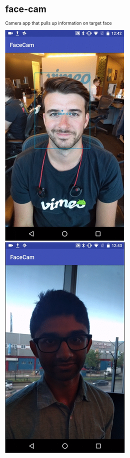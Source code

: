 # face-cam
Camera app that pulls up information on target face

![Alt Text](https://github.com/harish-veeramani/face-cam/blob/master/face1.gif)
![Alt Text](https://github.com/harish-veeramani/face-cam/blob/master/face2.gif)


